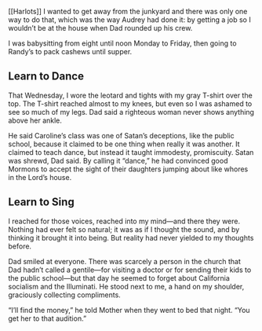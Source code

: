 [[Harlots]]
I wanted to get away from the junkyard and there was only one way to do that, which was the way Audrey had done it: by getting a job so I wouldn’t be at the house when Dad rounded up his crew. 

I was babysitting from eight until noon Monday to Friday, then going to Randy’s to pack cashews until supper.

## Learn to Dance
That Wednesday, I wore the leotard and tights with my gray T-shirt over the top. The T-shirt reached almost to my knees, but even so I was ashamed to see so much of my legs. Dad said a righteous woman never shows anything above her ankle.

He said Caroline’s class was one of Satan’s deceptions, like the public school, because it claimed to be one thing when really it was another. It claimed to teach dance, but instead it taught immodesty, promiscuity. Satan was shrewd, Dad said. By calling it “dance,” he had convinced good Mormons to accept the sight of their daughters jumping about like whores in the Lord’s house.

## Learn to Sing
 I reached for those voices, reached into my mind—and there they were. Nothing had ever felt so natural; it was as if I thought the sound, and by thinking it brought it into being. But reality had never yielded to my thoughts before.

Dad smiled at everyone. There was scarcely a person in the church that Dad hadn’t called a gentile—for visiting a doctor or for sending their kids to the public school—but that day he seemed to forget about California socialism and the Illuminati. He stood next to me, a hand on my shoulder, graciously collecting compliments.

“I’ll find the money,” he told Mother when they went to bed that night. “You get her to that audition.”